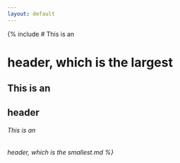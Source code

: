 ```yaml
---
layout: default
---
```


{% include # This is an <h1> header, which is the largest
## This is an <h2> header
###### This is an <h6> header, which is the smallest.md %}

